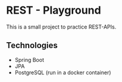 ﻿# REST - Playground
 This is a small project to practice REST-APIs.
 
 ## Technologies 
 - Spring Boot
 - JPA
 - PostgreSQL (run in a docker container)
